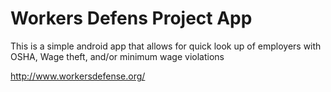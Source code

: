 # Workers Defens Project App

This is a simple android app that allows for quick look up of employers
with OSHA, Wage theft, and/or minimum wage violations

http://www.workersdefense.org/


